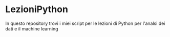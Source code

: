# LezioniPython
In questo repository trovi i miei script per le lezioni di Python per l'analsi dei dati e il machine learning
